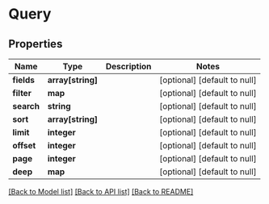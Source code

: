 # Query

## Properties
Name | Type | Description | Notes
------------ | ------------- | ------------- | -------------
**fields** | **array[string]** |  | [optional] [default to null]
**filter** | **map** |  | [optional] [default to null]
**search** | **string** |  | [optional] [default to null]
**sort** | **array[string]** |  | [optional] [default to null]
**limit** | **integer** |  | [optional] [default to null]
**offset** | **integer** |  | [optional] [default to null]
**page** | **integer** |  | [optional] [default to null]
**deep** | **map** |  | [optional] [default to null]

[[Back to Model list]](../README.md#documentation-for-models) [[Back to API list]](../README.md#documentation-for-api-endpoints) [[Back to README]](../README.md)


